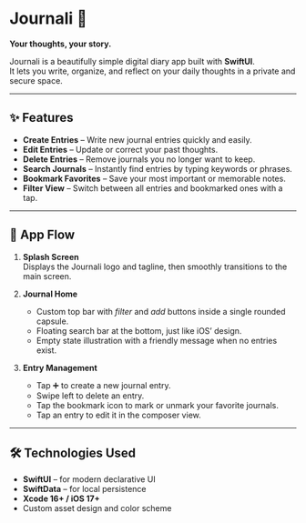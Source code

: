 # Journali 📓  
**Your thoughts, your story.**

Journali is a beautifully simple digital diary app built with **SwiftUI**.  
It lets you write, organize, and reflect on your daily thoughts in a private and secure space.

---

## ✨ Features

- **Create Entries** – Write new journal entries quickly and easily.  
- **Edit Entries** – Update or correct your past thoughts.  
- **Delete Entries** – Remove journals you no longer want to keep.  
- **Search Journals** – Instantly find entries by typing keywords or phrases.  
- **Bookmark Favorites** – Save your most important or memorable notes.  
- **Filter View** – Switch between all entries and bookmarked ones with a tap.  

---

## 🧭 App Flow

1. **Splash Screen**  
   Displays the Journali logo and tagline, then smoothly transitions to the main screen.

2. **Journal Home**  
   - Custom top bar with *filter* and *add* buttons inside a single rounded capsule.  
   - Floating search bar at the bottom, just like iOS’ design.  
   - Empty state illustration with a friendly message when no entries exist.

3. **Entry Management**  
   - Tap ➕ to create a new journal entry.  
   - Swipe left to delete an entry.
   - Tap the bookmark icon to mark or unmark your favorite journals.  
   - Tap an entry to edit it in the composer view.

---

## 🛠️ Technologies Used

- **SwiftUI** – for modern declarative UI  
- **SwiftData** – for local persistence  
- **Xcode 16+ / iOS 17+**  
- Custom asset design and color scheme  


